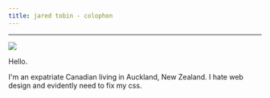 ```yaml
---
title: jared tobin - colophon
---
```


-------

![](http://gravatar.com/avatar/be1d97fc244eaa2bfd3d7d64c1717f9f?s=210)

Hello. 

I'm an expatriate Canadian living in Auckland, New Zealand.  I hate web design and evidently need to fix my css.
